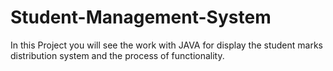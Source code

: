 # Student-Management-System
In this Project you will see the work with JAVA for display the student marks distribution system and the process of functionality.
